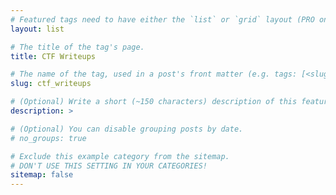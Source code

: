 ```yaml
---
# Featured tags need to have either the `list` or `grid` layout (PRO only).
layout: list

# The title of the tag's page.
title: CTF Writeups

# The name of the tag, used in a post's front matter (e.g. tags: [<slug>]).
slug: ctf_writeups

# (Optional) Write a short (~150 characters) description of this featured tag.
description: >

# (Optional) You can disable grouping posts by date.
# no_groups: true

# Exclude this example category from the sitemap.
# DON'T USE THIS SETTING IN YOUR CATEGORIES!
sitemap: false
---
```

